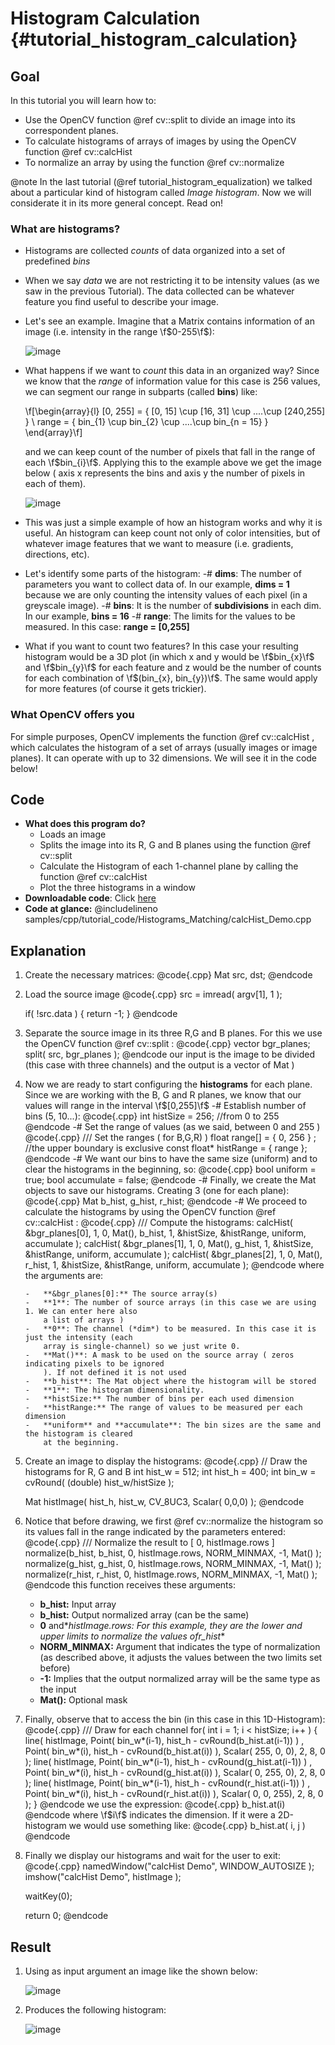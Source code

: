 Histogram Calculation {#tutorial_histogram_calculation}
=====================

Goal
----

In this tutorial you will learn how to:

-   Use the OpenCV function @ref cv::split to divide an image into its correspondent planes.
-   To calculate histograms of arrays of images by using the OpenCV function @ref cv::calcHist
-   To normalize an array by using the function @ref cv::normalize

@note In the last tutorial (@ref tutorial_histogram_equalization) we talked about a particular kind of
histogram called *Image histogram*. Now we will considerate it in its more general concept. Read on!

### What are histograms?

-   Histograms are collected *counts* of data organized into a set of predefined *bins*
-   When we say *data* we are not restricting it to be intensity values (as we saw in the previous
    Tutorial). The data collected can be whatever feature you find useful to describe your image.
-   Let's see an example. Imagine that a Matrix contains information of an image (i.e. intensity in
    the range \f$0-255\f$):

    ![image](images/Histogram_Calculation_Theory_Hist0.jpg)

-   What happens if we want to *count* this data in an organized way? Since we know that the *range*
    of information value for this case is 256 values, we can segment our range in subparts (called
    **bins**) like:

    \f[\begin{array}{l}
    [0, 255] = { [0, 15] \cup [16, 31] \cup ....\cup [240,255] } \\
    range = { bin_{1} \cup bin_{2} \cup ....\cup bin_{n = 15} }
    \end{array}\f]

    and we can keep count of the number of pixels that fall in the range of each \f$bin_{i}\f$. Applying
    this to the example above we get the image below ( axis x represents the bins and axis y the
    number of pixels in each of them).

    ![image](images/Histogram_Calculation_Theory_Hist1.jpg)

-   This was just a simple example of how an histogram works and why it is useful. An histogram can
    keep count not only of color intensities, but of whatever image features that we want to measure
    (i.e. gradients, directions, etc).
-   Let's identify some parts of the histogram:
    -#  **dims**: The number of parameters you want to collect data of. In our example, **dims = 1**
        because we are only counting the intensity values of each pixel (in a greyscale image).
    -#  **bins**: It is the number of **subdivisions** in each dim. In our example, **bins = 16**
    -#  **range**: The limits for the values to be measured. In this case: **range = [0,255]**
-   What if you want to count two features? In this case your resulting histogram would be a 3D plot
    (in which x and y would be \f$bin_{x}\f$ and \f$bin_{y}\f$ for each feature and z would be the number of
    counts for each combination of \f$(bin_{x}, bin_{y})\f$. The same would apply for more features (of
    course it gets trickier).

### What OpenCV offers you

For simple purposes, OpenCV implements the function @ref cv::calcHist , which calculates the
histogram of a set of arrays (usually images or image planes). It can operate with up to 32
dimensions. We will see it in the code below!

Code
----

-   **What does this program do?**
    -   Loads an image
    -   Splits the image into its R, G and B planes using the function @ref cv::split
    -   Calculate the Histogram of each 1-channel plane by calling the function @ref cv::calcHist
    -   Plot the three histograms in a window
-   **Downloadable code**: Click
    [here](https://github.com/Itseez/opencv/tree/master/samples/cpp/tutorial_code/Histograms_Matching/calcHist_Demo.cpp)
-   **Code at glance:**
    @includelineno samples/cpp/tutorial_code/Histograms_Matching/calcHist_Demo.cpp

Explanation
-----------

1.  Create the necessary matrices:
    @code{.cpp}
    Mat src, dst;
    @endcode
2.  Load the source image
    @code{.cpp}
    src = imread( argv[1], 1 );

    if( !src.data )
      { return -1; }
    @endcode
3.  Separate the source image in its three R,G and B planes. For this we use the OpenCV function
    @ref cv::split :
    @code{.cpp}
    vector<Mat> bgr_planes;
    split( src, bgr_planes );
    @endcode
    our input is the image to be divided (this case with three channels) and the output is a vector
    of Mat )

4.  Now we are ready to start configuring the **histograms** for each plane. Since we are working
    with the B, G and R planes, we know that our values will range in the interval \f$[0,255]\f$
    -#  Establish number of bins (5, 10...):
        @code{.cpp}
        int histSize = 256; //from 0 to 255
        @endcode
    -#  Set the range of values (as we said, between 0 and 255 )
        @code{.cpp}
        /// Set the ranges ( for B,G,R) )
        float range[] = { 0, 256 } ; //the upper boundary is exclusive
        const float* histRange = { range };
        @endcode
    -#  We want our bins to have the same size (uniform) and to clear the histograms in the
        beginning, so:
        @code{.cpp}
        bool uniform = true; bool accumulate = false;
        @endcode
    -#  Finally, we create the Mat objects to save our histograms. Creating 3 (one for each plane):
        @code{.cpp}
        Mat b_hist, g_hist, r_hist;
        @endcode
    -#  We proceed to calculate the histograms by using the OpenCV function @ref cv::calcHist :
        @code{.cpp}
        /// Compute the histograms:
        calcHist( &bgr_planes[0], 1, 0, Mat(), b_hist, 1, &histSize, &histRange, uniform, accumulate );
        calcHist( &bgr_planes[1], 1, 0, Mat(), g_hist, 1, &histSize, &histRange, uniform, accumulate );
        calcHist( &bgr_planes[2], 1, 0, Mat(), r_hist, 1, &histSize, &histRange, uniform, accumulate );
        @endcode
        where the arguments are:

        -   **&bgr_planes[0]:** The source array(s)
        -   **1**: The number of source arrays (in this case we are using 1. We can enter here also
            a list of arrays )
        -   **0**: The channel (*dim*) to be measured. In this case it is just the intensity (each
            array is single-channel) so we just write 0.
        -   **Mat()**: A mask to be used on the source array ( zeros indicating pixels to be ignored
            ). If not defined it is not used
        -   **b_hist**: The Mat object where the histogram will be stored
        -   **1**: The histogram dimensionality.
        -   **histSize:** The number of bins per each used dimension
        -   **histRange:** The range of values to be measured per each dimension
        -   **uniform** and **accumulate**: The bin sizes are the same and the histogram is cleared
            at the beginning.

5.  Create an image to display the histograms:
    @code{.cpp}
    // Draw the histograms for R, G and B
    int hist_w = 512; int hist_h = 400;
    int bin_w = cvRound( (double) hist_w/histSize );

    Mat histImage( hist_h, hist_w, CV_8UC3, Scalar( 0,0,0) );
    @endcode
6.  Notice that before drawing, we first @ref cv::normalize the histogram so its values fall in the
    range indicated by the parameters entered:
    @code{.cpp}
    /// Normalize the result to [ 0, histImage.rows ]
    normalize(b_hist, b_hist, 0, histImage.rows, NORM_MINMAX, -1, Mat() );
    normalize(g_hist, g_hist, 0, histImage.rows, NORM_MINMAX, -1, Mat() );
    normalize(r_hist, r_hist, 0, histImage.rows, NORM_MINMAX, -1, Mat() );
    @endcode
    this function receives these arguments:

    -   **b_hist:** Input array
    -   **b_hist:** Output normalized array (can be the same)
    -   **0** and\**histImage.rows: For this example, they are the lower and upper limits to
        normalize the values ofr_hist*\*
    -   **NORM_MINMAX:** Argument that indicates the type of normalization (as described above, it
        adjusts the values between the two limits set before)
    -   **-1:** Implies that the output normalized array will be the same type as the input
    -   **Mat():** Optional mask

7.  Finally, observe that to access the bin (in this case in this 1D-Histogram):
    @code{.cpp}
    /// Draw for each channel
    for( int i = 1; i < histSize; i++ )
    {
        line( histImage, Point( bin_w*(i-1), hist_h - cvRound(b_hist.at<float>(i-1)) ) ,
                         Point( bin_w*(i), hist_h - cvRound(b_hist.at<float>(i)) ),
                         Scalar( 255, 0, 0), 2, 8, 0  );
        line( histImage, Point( bin_w*(i-1), hist_h - cvRound(g_hist.at<float>(i-1)) ) ,
                         Point( bin_w*(i), hist_h - cvRound(g_hist.at<float>(i)) ),
                         Scalar( 0, 255, 0), 2, 8, 0  );
        line( histImage, Point( bin_w*(i-1), hist_h - cvRound(r_hist.at<float>(i-1)) ) ,
                         Point( bin_w*(i), hist_h - cvRound(r_hist.at<float>(i)) ),
                         Scalar( 0, 0, 255), 2, 8, 0  );
    }
    @endcode
    we use the expression:
    @code{.cpp}
    b_hist.at<float>(i)
    @endcode
    where \f$i\f$ indicates the dimension. If it were a 2D-histogram we would use something like:
    @code{.cpp}
    b_hist.at<float>( i, j )
    @endcode

8.  Finally we display our histograms and wait for the user to exit:
    @code{.cpp}
    namedWindow("calcHist Demo", WINDOW_AUTOSIZE );
    imshow("calcHist Demo", histImage );

    waitKey(0);

    return 0;
    @endcode

Result
------

1.  Using as input argument an image like the shown below:

    ![image](images/Histogram_Calculation_Original_Image.jpg)

2.  Produces the following histogram:

    ![image](images/Histogram_Calculation_Result.jpg)
